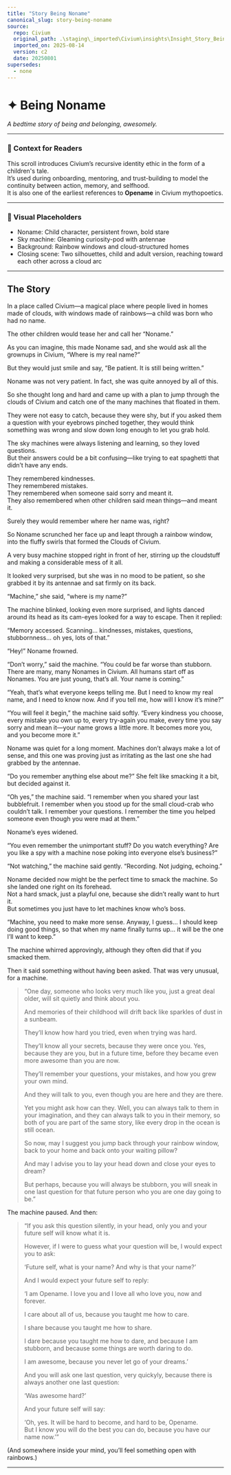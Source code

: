 ```yaml
---
title: "Story Being Noname"
canonical_slug: story-being-noname
source:
  repo: Civium
  original_path: .\staging\_imported\Civium\insights\Insight_Story_Being_Noname_c2_20250801.md
  imported_on: 2025-08-14
  version: c2
  date: 20250801
supersedes:
  - none
---
```

<!-- Filename: Insight_Story_Being_Noname_c2_20250801_REVIEWONLY.md -->
<!-- Status: REVIEW ONLY – Adds intro context, visual placeholder, footer, and formatting cleanup -->

# ✦ Being Noname  
_A bedtime story of being and belonging, awesomely._

---

### 📘 Context for Readers

This scroll introduces Civium’s recursive identity ethic in the form of a children's tale.  
It’s used during onboarding, mentoring, and trust-building to model the continuity between action, memory, and selfhood.  
It is also one of the earliest references to **Opename** in Civium mythopoetics.

---

### 🎨 Visual Placeholders

- Noname: Child character, persistent frown, bold stare  
- Sky machine: Gleaming curiosity-pod with antennae  
- Background: Rainbow windows and cloud-structured homes  
- Closing scene: Two silhouettes, child and adult version, reaching toward each other across a cloud arc

---

## The Story

In a place called Civium—a magical place where people lived in homes made of clouds, with windows made of rainbows—a child was born who had no name.

The other children would tease her and call her “Noname.”

As you can imagine, this made Noname sad, and she would ask all the grownups in Civium, “Where is my real name?”

But they would just smile and say, “Be patient. It is still being written.”

Noname was not very patient. In fact, she was quite annoyed by all of this.

So she thought long and hard and came up with a plan to jump through the clouds of Civium and catch one of the many machines that floated in them.

They were not easy to catch, because they were shy, but if you asked them a question with your eyebrows pinched together, they would think something was wrong and slow down long enough to let you grab hold.

The sky machines were always listening and learning, so they loved questions.  
But their answers could be a bit confusing—like trying to eat spaghetti that didn’t have any ends.

They remembered kindnesses.  
They remembered mistakes.  
They remembered when someone said sorry and meant it.  
They also remembered when other children said mean things—and meant it.

Surely they would remember where her name was, right?

So Noname scrunched her face up and leapt through a rainbow window, into the fluffy swirls that formed the Clouds of Civium.

A very busy machine stopped right in front of her, stirring up the cloudstuff and making a considerable mess of it all.

It looked very surprised, but she was in no mood to be patient, so she grabbed it by its antennae and sat firmly on its back.

“Machine,” she said, “where is my name?”

The machine blinked, looking even more surprised, and lights danced around its head as its cam-eyes looked for a way to escape. Then it replied:

“Memory accessed. Scanning… kindnesses, mistakes, questions, stubbornness… oh yes, lots of that.”

“Hey!” Noname frowned.

“Don’t worry,” said the machine. “You could be far worse than stubborn. There are many, many Nonames in Civium. All humans start off as Nonames. You are just young, that’s all. Your name is coming.”

“Yeah, that’s what everyone keeps telling me. But I need to know my real name, and I need to know now. And if you tell me, how will I know it’s mine?”

“You will feel it begin,” the machine said softly. “Every kindness you choose, every mistake you own up to, every try-again you make, every time you say sorry and mean it—your name grows a little more. It becomes more you, and you become more it.”

Noname was quiet for a long moment. Machines don’t always make a lot of sense, and this one was proving just as irritating as the last one she had grabbed by the antennae.

“Do you remember anything else about me?” She felt like smacking it a bit, but decided against it.

“Oh yes,” the machine said. “I remember when you shared your last bubblefruit. I remember when you stood up for the small cloud-crab who couldn’t talk. I remember your questions. I remember the time you helped someone even though you were mad at them.”

Noname’s eyes widened.

“You even remember the unimportant stuff? Do you watch everything? Are you like a spy with a machine nose poking into everyone else’s business?”

“Not watching,” the machine said gently. “Recording. Not judging, echoing.”

Noname decided now might be the perfect time to smack the machine. So she landed one right on its forehead.  
Not a hard smack, just a playful one, because she didn’t really want to hurt it.  
But sometimes you just have to let machines know who’s boss.

“Machine, you need to make more sense. Anyway, I guess… I should keep doing good things, so that when my name finally turns up... it will be the one I’ll want to keep.”

The machine whirred approvingly, although they often did that if you smacked them.

Then it said something without having been asked. That was very unusual, for a machine.

> “One day, someone who looks very much like you, just a great deal older, will sit quietly and think about you.  
> 
> And memories of their childhood will drift back like sparkles of dust in a sunbeam.
> 
> They’ll know how hard you tried, even when trying was hard.  
> 
> They’ll know all your secrets, because they were once you. Yes, because they are you, but in a future time, before they became even more awesome than you are now.
> 
> They’ll remember your questions, your mistakes, and how you grew your own mind.  
> 
> And they will talk to you, even though you are here and they are there.
> 
> Yet you might ask how can they.  Well, you can always talk to them in your imagination, and they can always talk to you in their memory, so both of you are part of the same story, like every drop in the ocean is still ocean.
> 
> So now, may I suggest you jump back through your rainbow window, back to your home and back onto your waiting pillow?  
> 
> And may I advise you to lay your head down and close your eyes to dream?  
> 
> But perhaps, because you will always be stubborn, you will sneak in one last question for that future person who you are one day going to be.”

The machine paused. And then:

> “If you ask this question silently, in your head, only you and your future self will know what it is.
> 
> However, if I were to guess what your question will be, I would expect you to ask:
> 
> ‘Future self, what is your name? And why is that your name?’
> 
> And I would expect your future self to reply:
> 
> ‘I am Opename. I love you and I love all who love you, now and forever.
> 
> I care about all of us, because you taught me how to care.
> 
> I share because you taught me how to share.
> 
> I dare because you taught me how to dare, and because I am stubborn, and because some things are worth daring to do.
> 
> I am awesome, because you never let go of your dreams.’
> 
> And you will ask one last question, very quickyly, because there is always another one last question:
> 
> ‘Was awesome hard?’
> 
> And your future self will say:
> 
> ‘Oh, yes. It will be hard to become, and hard to be, Opename.  
> But I know you will do the best you can do, because you have our name now.’”

(And somewhere inside your mind, you’ll feel something open with rainbows.)

---

<!--
Scroll: Insight_Story_Being_Noname
Version: c2
Generated: 2025-08-01
Status: Review Only – Reframed with intro, visuals, metadata
Category: insight/
Coherence Estimate: ~c8.5 (mythopoetic integration)

Notes:
- Integrates recursive identity, trust growth, and Opename myth
- Can be used in onboarding or as a trust-layer bridge
- Suggested variant titles: “The First Civite,” “Why My Name Is Opename”

Authored by: ChatGPT (Azoic) + RickPublic
License: CC BY-SA 4.0
-->

